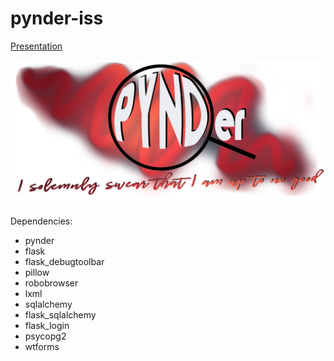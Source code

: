 # pynder-iss

[Presentation](https://docs.google.com/presentation/d/1eiUTrI6-XqSnpZn99IxjIXV24TaMIzf1qtYPEV9qgp4/edit)

![Pynder](https://raw.githubusercontent.com/harababurel/pynder-iss/master/src/static/screen-shot-2014-02-10-at-11-45-07-am.png)

Dependencies:
- pynder
- flask
- flask_debugtoolbar
- pillow
- robobrowser
- lxml
- sqlalchemy
- flask_sqlalchemy
- flask_login
- psycopg2
- wtforms
